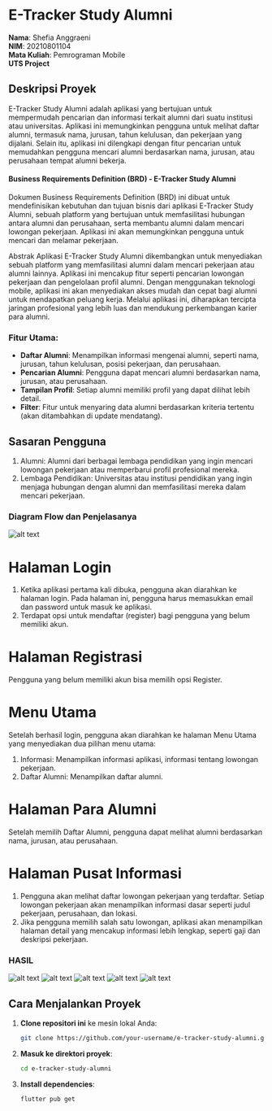 # E-Tracker Study Alumni

**Nama**: Shefia Anggraeni  
**NIM**: 20210801104  
**Mata Kuliah**: Pemrograman Mobile  
**UTS Project**

## Deskripsi Proyek

E-Tracker Study Alumni adalah aplikasi yang bertujuan untuk mempermudah pencarian dan informasi terkait alumni dari suatu institusi atau universitas. Aplikasi ini memungkinkan pengguna untuk melihat daftar alumni, termasuk nama, jurusan, tahun kelulusan, dan pekerjaan yang dijalani. Selain itu, aplikasi ini dilengkapi dengan fitur pencarian untuk memudahkan pengguna mencari alumni berdasarkan nama, jurusan, atau perusahaan tempat alumni bekerja.

#### Business Requirements Definition (BRD) - E-Tracker Study Alumni
Dokumen Business Requirements Definition (BRD) ini dibuat untuk mendefinisikan kebutuhan dan tujuan bisnis dari aplikasi E-Tracker Study Alumni, sebuah platform yang bertujuan untuk memfasilitasi hubungan antara alumni dan perusahaan, serta membantu alumni dalam mencari lowongan pekerjaan. Aplikasi ini akan memungkinkan pengguna untuk mencari dan melamar pekerjaan.

Abstrak
Aplikasi E-Tracker Study Alumni dikembangkan untuk menyediakan sebuah platform yang memfasilitasi alumni dalam mencari pekerjaan  atau alumni lainnya. Aplikasi ini mencakup fitur seperti pencarian lowongan pekerjaan dan pengelolaan profil alumni. Dengan menggunakan teknologi mobile, aplikasi ini akan menyediakan akses mudah dan cepat bagi alumni untuk mendapatkan peluang kerja. Melalui aplikasi ini, diharapkan tercipta jaringan profesional yang lebih luas dan mendukung perkembangan karier para alumni.

### Fitur Utama:
- **Daftar Alumni**: Menampilkan informasi mengenai alumni, seperti nama, jurusan, tahun kelulusan, posisi pekerjaan, dan perusahaan.
- **Pencarian Alumni**: Pengguna dapat mencari alumni berdasarkan nama, jurusan, atau perusahaan.
- **Tampilan Profil**: Setiap alumni memiliki profil yang dapat dilihat lebih detail.
- **Filter**: Fitur untuk menyaring data alumni berdasarkan kriteria tertentu (akan ditambahkan di update mendatang).

## Sasaran Pengguna
1. Alumni: Alumni dari berbagai lembaga pendidikan yang ingin mencari lowongan pekerjaan atau memperbarui profil profesional mereka.
3. Lembaga Pendidikan: Universitas atau institusi pendidikan yang ingin menjaga hubungan dengan alumni dan memfasilitasi mereka dalam mencari pekerjaan.

### Diagram Flow dan Penjelasanya
![alt text](<Flow.png>)
# Halaman Login
1. Ketika aplikasi pertama kali dibuka, pengguna akan diarahkan ke halaman login. Pada halaman ini, pengguna harus memasukkan email dan password untuk masuk ke aplikasi.
2. Terdapat opsi untuk mendaftar (register) bagi pengguna yang belum memiliki akun.
# Halaman Registrasi
Pengguna yang belum memiliki akun bisa memilih opsi Register.
# Menu Utama
Setelah berhasil login, pengguna akan diarahkan ke halaman Menu Utama yang menyediakan dua pilihan menu utama:
1. Informasi: Menampilkan informasi aplikasi, informasi tentang lowongan pekerjaan.
2. Daftar Alumni: Menampilkan daftar alumni.
# Halaman Para Alumni
Setelah memilih Daftar Alumni, pengguna dapat melihat alumni berdasarkan nama, jurusan, atau perusahaan.
# Halaman Pusat Informasi
1. Pengguna akan melihat daftar lowongan pekerjaan yang terdaftar. Setiap lowongan pekerjaan akan menampilkan informasi dasar seperti judul pekerjaan, perusahaan, dan lokasi.
2. Jika pengguna memilih salah satu lowongan, aplikasi akan menampilkan halaman detail yang mencakup informasi lebih lengkap, seperti gaji dan deskripsi pekerjaan.

### HASIL
![alt text](<Halaman Daftar.jpg>)
![alt text](<Halaman Login.jpg>)
![alt text](<Halaman Utama.jpg>)
![alt text](<Halaman Daftar Alumni.jpg>)
![alt text](<Halaman Informasi Lowongan Pekerjaan.jpg>)


## Cara Menjalankan Proyek

1. **Clone repositori ini** ke mesin lokal Anda:
    ```bash
    git clone https://github.com/your-username/e-tracker-study-alumni.git
    ```

2. **Masuk ke direktori proyek**:
    ```bash
    cd e-tracker-study-alumni
    ```

3. **Install dependencies**:
    ```bash
    flutter pub get
    ```







